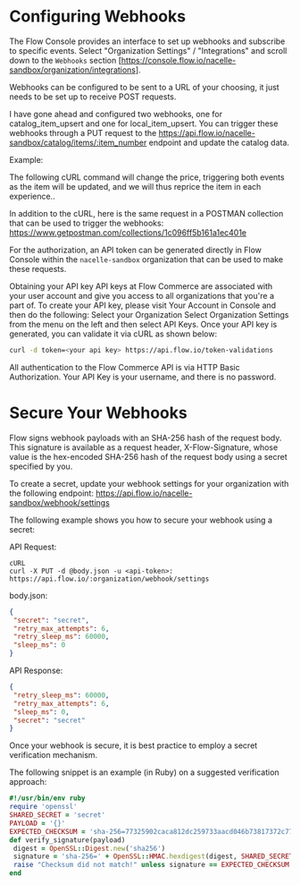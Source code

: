 # Configuring Webhooks

The Flow Console provides an interface to set up webhooks and subscribe to specific events. Select "Organization Settings" / "Integrations" and scroll down to the `Webhooks` section [https://console.flow.io/nacelle-sandbox/organization/integrations].

Webhooks can be configured to be sent to a URL of your choosing, it just needs to be set up to receive POST requests.

I have gone ahead and configured two webhooks, one for catalog_item_upsert and one for local_item_upsert. You can trigger these webhooks through a PUT request to the https://api.flow.io/nacelle-sandbox/catalog/items/:item_number endpoint and update the catalog data.

Example:

The following cURL command will change the price, triggering both events as the item will be updated, and we will thus reprice the item in each experience..

In addition to the cURL, here is the same request in a POSTMAN collection that can be used to trigger the webhooks: https://www.getpostman.com/collections/1c096ff5b161a1ec401e

For the authorization, an API token can be generated directly in Flow Console within the `nacelle-sandbox` organization that can be used to make these requests. 

Obtaining your API key
API keys at Flow Commerce are associated with your user account and give you access to all organizations that you're a part of.
To create your API key, please visit Your Account in Console and then do the following:
Select your Organization
Select Organization Settings from the menu on the left and then select API Keys.
Once your API key is generated, you can validate it via cURL as shown below:

```bash
curl -d token=<your api key> https://api.flow.io/token-validations
```

All authentication to the Flow Commerce API is via HTTP Basic Authorization. Your API Key is your username, and there is no password.

# Secure Your Webhooks

Flow signs webhook payloads with an SHA-256 hash of the request body. This signature is available as a request header, X-Flow-Signature, whose value is the hex-encoded SHA-256 hash of the request body using a secret specified by you.

To create a secret, update your webhook settings for your organization with the following endpoint: https://api.flow.io/nacelle-sandbox/webhook/settings

The following example shows you how to secure your webhook using a secret:

API Request:
```
cURL
curl -X PUT -d @body.json -u <api-token>: https://api.flow.io/:organization/webhook/settings
```

body.json:
```json
{
 "secret": "secret",
 "retry_max_attempts": 6,
 "retry_sleep_ms": 60000,
 "sleep_ms": 0
}
```

API Response:
```json
{
 "retry_sleep_ms": 60000,
 "retry_max_attempts": 6,
 "sleep_ms": 0,
 "secret": "secret"
}
```

Once your webhook is secure, it is best practice to employ a secret verification mechanism.

The following snippet is an example (in Ruby) on a suggested verification approach:

```Ruby
#!/usr/bin/env ruby
require 'openssl'
SHARED_SECRET = 'secret'
PAYLOAD = '{}'
EXPECTED_CHECKSUM = 'sha-256=77325902caca812dc259733aacd046b73817372c777b8d95b402647474516e13'
def verify_signature(payload)
 digest = OpenSSL::Digest.new('sha256')
 signature = 'sha-256=' + OpenSSL::HMAC.hexdigest(digest, SHARED_SECRET, payload)
 raise "Checksum did not match!" unless signature == EXPECTED_CHECKSUM
end
```


